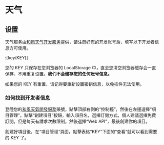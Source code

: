 # 天气

## 设置

天气服务由[和风天气开发服务](https://dev.qweather.com/)提供，请注册好您的开发账号后，填写以下开发者信息方可使用。

:[key(KEY)]

您的 KEY 只保存在您浏览器的 LocalStorage 中，直至您清空浏览器缓存会一直保存，不用重复设置。**我们不会储存您的任何账号信息。**

如果您的 KEY 有重置，请记得要重新设置密钥信息，以免插件无法使用。

### 如何找到开发者信息

登陸您的[和風天氣開發服務](https://dev.qweather.com/)賬號，點擊頂部右側的“控制檯”，然後在左邊選擇“項目管理”。點擊“創建項目”按鈕，輸入項目名，選擇訂閱方式，個人建議選擇免費訂閱，但是每天有請求次數限制，然後選擇“Web API”，最後創建你的項目。

創建好項目後，在“項目管理”頁面，點擊表格“KEY”下面的“查看”就可以看到需要的 KEY 了。
